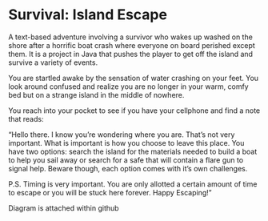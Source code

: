 # Survival: Island Escape


A text-based adventure involving a survivor who wakes up washed on the shore after a horrific boat crash where everyone on board perished except them.
It is a project in Java that pushes the player to get off the island and survive a variety of events.


You are startled awake by the sensation of water crashing on your feet. You look around confused and realize you are no longer in your warm, comfy bed but on a strange island in the middle of nowhere. 

You reach into your pocket to see if you have your cellphone and find a note that reads:

“Hello there. I know you’re wondering where you are. That’s not very important. What is important is how you choose to leave this place. You have two options: search the island for the materials needed to build a boat to help you sail away or search for a safe that will contain a flare gun to signal help. Beware though, each option comes with it’s own challenges. 

P.S. Timing is very important. You are only allotted a certain amount of time to escape or you will be stuck here forever. Happy Escaping!”


Diagram is attached within github
